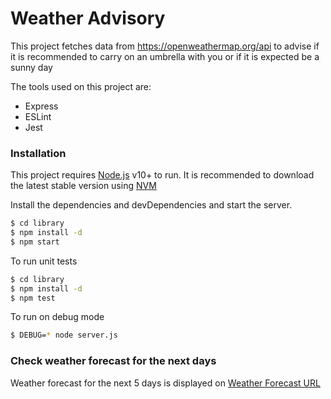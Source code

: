# Weather Advisory

This project fetches data from https://openweathermap.org/api to advise if it is recommended to carry on an umbrella with you or if it is expected be a sunny day

The tools used on this project are:
  - Express
  - ESLint
  - Jest

### Installation

This project requires [Node.js](https://nodejs.org/) v10+ to run.
It is recommended to download the latest stable version using [NVM](https://github.com/creationix/nvm)

Install the dependencies and devDependencies and start the server.

```sh
$ cd library
$ npm install -d
$ npm start
```

To run unit tests

```sh
$ cd library
$ npm install -d
$ npm test
```

To run on debug mode
```sh
$ DEBUG=* node server.js
```

### Check weather forecast for the next days

Weather forecast for the next 5 days is displayed on [Weather Forecast URL](http://localhost:4000/forecast)